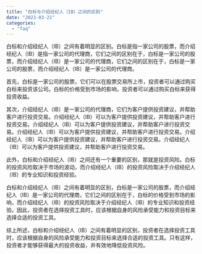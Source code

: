 ```yaml
---
title: "白标与介绍经纪人（IB）之间的区别"
date: "2023-03-21"
categories: 
  - "faq"
---
```


白标和介绍经纪人（IB）之间有着明显的区别。白标是指一家公司的股票，而介绍经纪人（IB）是指一家公司的代理商，它们之间的区别在于，白标是一家公司的股票，而介绍经纪人（IB）是一家公司的代理商，它们之间的区别在于，白标是一家公司的股票，而介绍经纪人（IB）是一家公司的代理商。

首先，白标是一家公司的股票，它们可以在股票交易所上市，投资者可以通过购买白标来投资该公司。白标的价格受到市场的影响，投资者可以通过购买白标来获得投资收益。

其次，介绍经纪人（IB）是一家公司的代理商，它们为客户提供投资建议，并帮助客户进行投资交易。介绍经纪人（IB）可以为客户提供投资建议，并帮助客户进行投资交易。介绍经纪人（IB）可以为客户提供投资建议，并帮助客户进行投资交易。介绍经纪人（IB）可以为客户提供投资建议，并帮助客户进行投资交易。介绍经纪人（IB）可以为客户提供投资建议，并帮助客户进行投资交易。介绍经纪人（IB）可以为客户提供投资建议，并帮助客户进行投资交易。

此外，白标和介绍经纪人（IB）之间还有一个重要的区别，那就是投资风险。白标的投资风险取决于市场的波动，而介绍经纪人（IB）的投资风险取决于介绍经纪人（IB）的专业知识和投资经验。

白标和介绍经纪人（IB）之间有着明显的区别，白标是一家公司的股票，而介绍经纪人（IB）是一家公司的代理商，它们之间的区别在于，白标的价格受到市场的影响，而介绍经纪人（IB）的投资风险取决于介绍经纪人（IB）的专业知识和投资经验。因此，投资者在选择投资工具时，应该根据自身的风险承受能力和投资目标来选择合适的投资工具。

综上所述，白标和介绍经纪人（IB）之间有着明显的区别，投资者在选择投资工具时，应该根据自身的风险承受能力和投资目标来选择合适的投资工具。只有这样，投资者才能够获得最大的投资收益，并有效地降低投资风险。
